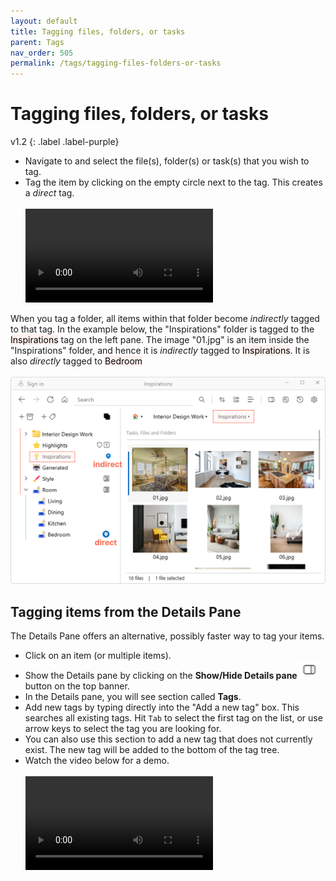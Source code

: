 ```yaml
---
layout: default
title: Tagging files, folders, or tasks
parent: Tags
nav_order: 505
permalink: /tags/tagging-files-folders-or-tasks
---
```


# Tagging files, folders, or tasks
v1.2
{: .label .label-purple}

- Navigate to and select the file(s), folder(s) or task(s) that you wish to tag.
- Tag the item by clicking on the empty circle next to the tag. This creates a *direct* tag. <br/><br/>
    <video autoplay loop controls>
    <source src="../img/v1.2-MP4-Tagging-an-Item.mp4" type="video/mp4">
    </video>

When you tag a folder, all items within that folder become *indirectly* tagged to that tag. In the example below, the "Inspirations" folder is tagged to the <mark style="background-color: #FFF0EE">Inspirations</mark> tag on the left pane. The image "01.jpg" is an item inside the "Inspirations" folder, and hence it is *indirectly* tagged to <mark style="background-color: #FFF0EE">Inspirations</mark>. It is also *directly* tagged to <mark style="background-color: #FFF0EE">Bedroom</mark><br/><br/>![Direct and indirect tags](../img/v1.2-PNG-Direct-and-Indirect-Tags.png)


## Tagging items from the Details Pane

The Details Pane offers an alternative, possibly faster way to tag your items.

- Click on an item (or multiple items).
- Show the Details pane by clicking on the **Show/Hide Details pane**<img src="../img/v1.2-PNG-Toggle-Details-Pane.png" alt="Details Pane" width="30" style="padding: 0px 3px 0px 3px"/>button on the top banner.
- In the Details pane, you will see section called **Tags**.
- Add new tags by typing directly into the "Add a new tag" box. This searches all existing tags. Hit `Tab` to select the first tag on the list, or use arrow keys to select the tag you are looking for. 
- You can also use this section to add a new tag that does not currently exist. The new tag will be added to the bottom of the tag tree.
- Watch the video below for a demo.<br/><br/>
  <video controls>
  <source src="../img/v1.2-MP4-Tagging-from-Details-Pane.mp4" type="video/mp4">
  </video>